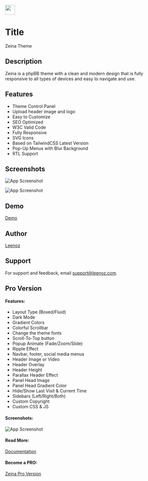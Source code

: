 [<img src="https://leenoz.com/logo.svg" height="32px">](logo.svg)

# Title
Zeina Theme

## Description
Zeina is a phpBB theme with a clean and modern design that is fully responsive to all types of devices and easy to navigate and use.

## Features
- Theme Control Panel
- Upload header image and logo
- Easy to Customize
- SEO Optimized
- W3C Valid Code
- Fully Responsive
- SVG Icons
- Based on TailwindCSS Latest Version
- Pop-Up Menus with Blur Background
- RTL Support

## Screenshots
![App Screenshot](https://leenoz.com/zeina_preview.png)

![App Screenshot](https://leenoz.com/zeina_preview_2.png)

## Demo
[Demo](https://demo.leenoz.com/zeina/)

## Author
[Leenoz](https://leenoz.com/zeina)

## Support
For support and feedback, email support@leenoz.com.

## Pro Version
#### Features:
- Layout Type (Boxed/Fluid)
- Dark Mode
- Gradient Colors
- Colorful Scrollbar
- Change the theme fonts
- Scroll-To-Top button
- Popup Animate (Fade/Zoom/Slide)
- Ripple Effect
- Navbar, footer, social media menus
- Header Image or Video
- Header Overlay
- Header Height
- Parallax Header Effect
- Panel Head Image
- Panel Head Gradient Color
- Hide/Show Last Visit & Current Time
- Sidebars (Left/Right/Both)
- Custom Copyright
- Custom CSS & JS

#### Screenshots:
![App Screenshot](https://leenoz.com/zeina_pro.png)

#### Read More:
[Documentation](https://docs.leenoz.com)

#### Become a PRO:
[Zeina Pro Version](https://leenoz.com/zeina#pricing)